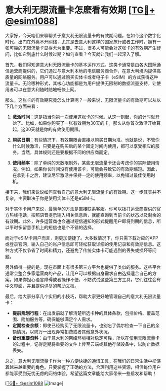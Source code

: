 # 意大利无限流量卡怎麽看有效期 [[TG💪+ @esim1088](https://t.me/s/esim1088)]

大家好，今天咱们来聊聊关于意大利无限流量卡的有效期问题。在如今这个数字化时代，出门在外离不开网络，尤其是去意大利这样的国家旅行或者工作时，拥有一张可靠的无限流量卡显得尤为重要。不过，很多人可能会对这张卡的有效期产生疑问，比如它到底什么时候过期？如何查看？今天就让我们一起深入了解。

首先，我们得知道意大利无限流量卡的基本运作方式。这类卡通常是由各大国际通信运营商提供的，它们通过与意大利本地的电信服务商合作，在意大利境内提供高质量的网络服务。用户可以通过购买实体卡或者电子卡（eSIM）的方式获得这种流量卡。无论哪种形式，其核心功能都是为用户提供无限制的数据流量支持，让使用者可以在意大利随时随地畅快上网。

那么，这张卡的有效期究竟怎么计算呢？一般来说，无限流量卡的有效期可以从以下几个方面来看：

1. **激活时间**：这是指当你第一次使用这张卡的时候。从这一刻起，你的计时就开始了。比如，如果你购买了一张有效期为30天的卡，那么从你首次激活开始算起，这30天就是你的有效使用期限。

2. **购买日期**：有些情况下，有效期限会直接以购买日期为准。也就是说，不管你什么时候激活，只要是在购买后的某个固定时间内使用，都可以享受相应的服务。当然，具体规则还是要根据不同的供应商而定。

3. **使用频率**：除了单纯的天数限制外，某些无限流量卡还会考虑你的实际使用情况。例如，如果你长时间没有使用该卡，可能会导致它的有效期缩短。因此，在拿到卡之后，建议尽早激活并保持一定的使用频率，以免错过最佳使用时机。

接下来，我们来说说如何查看自己的意大利无限流量卡的有效期。这一步其实并不复杂，主要取决于你是使用实体卡还是eSIM卡。

对于实体卡用户来说，最简单的方法是直接联系客服。你可以拨打运营商提供的官方热线电话，按照语音提示输入相关信息后，就能查询到当前卡的状态以及剩余的有效期。此外，许多运营商也会通过短信通知的形式提醒用户即将到期的信息，所以平时多留意手机上的短信也是个不错的选择。

而对于eSIM卡用户而言，则更加便捷了。大多数情况下，你只需下载对应的APP或登录官网，输入自己的账户信息即可轻松获取详细的使用记录和有效期信息。这种方式不仅节省了时间和精力，还避免了传统实体卡可能遇到的丢失或损坏等问题。

另外值得一提的是，现在市面上有很多第三方平台也提供了类似的服务。这些平台通常会整合多家运营商的产品，让用户可以根据自身需求自由选择适合自己的方案。如果你担心语言障碍或者操作不便，不妨试试这些第三方工具，它们往往会有中文界面，并且提供详尽的帮助文档。

最后，给大家分享几个实用的小技巧，帮助大家更好地管理自己的意大利无限流量卡：

- **提前规划行程**：在出发前就了解清楚所选卡种的具体条款，包括价格、覆盖范围、附加服务等，确保能够满足个人需求。
- **定期检查余额**：即使已经购买了无限流量卡，也别忘了偶尔检查一下自己的余额情况，以防万一出现异常扣费或者其他意外状况。
- **备份重要资料**：由于意大利的网络环境相对稳定可靠，所以在使用无限流量卡的过程中，记得定期将重要的文件上传至云端或其他存储设备中，以防止数据丢失。

总之，意大利无限流量卡作为一种方便快捷的通讯工具，在我们的日常生活中扮演着越来越重要的角色。只要掌握了正确的方法，合理利用这些资源，相信每位用户都能享受到无忧无虑的网络体验。希望这篇文章能给大家带来一些启发和帮助！

[[TG💪+ @esim1088](https://t.me/s/esim1088) ![Image](https://i.postimg.cc/4NQfJmqS/Snipaste-2025-05-13-00-14-12.png)]